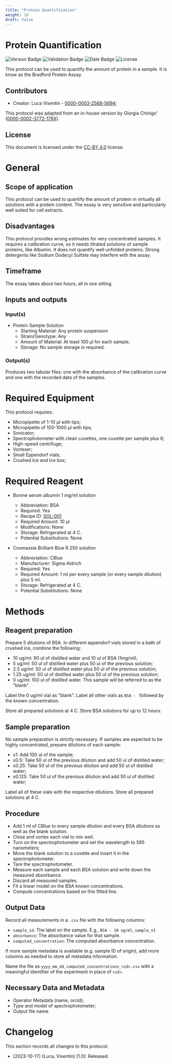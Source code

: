 ```yaml
---
title: "Protein Quantification"
weight: 10
draft: false
---
```


# Protein Quantification
![Version Badge](https://img.shields.io/badge/Version-0.1-blue)
![Validation Badge](https://img.shields.io/badge/Validation-Unvalidated-red)
![Date Badge](https://img.shields.io/badge/Released-2023--10--12-blue)
![License](https://img.shields.io/github/license/TCP-Lab/handbook)

This protocol can be used to quantify the amount of protein in a sample.
It is know as the Bradford Protein Assay.

## Contributors
- Creator: Luca Visentin - [0000-0003-2568-5694](https://orcid.org/0000-0003-2568-5694);

This protocol was adapted from an in-house version by Giorgia Chinigo' ([0000-0002-3772-178X](https://orcid.org/0000-0002-3772-178X)).

## License
This document is licensed under the 
[CC-BY 4.0](https://creativecommons.org/licenses/by/4.0/) license.

# General
## Scope of application
This protocol can be used to quantify the amount of protein in virtually all
solutions with a protein content.
The essay is very sensitive and particularly well suited for cell extracts.

## Disadvantages
This protocol provides wrong estimates for very concentrated samples.
It requires a calibration curve, so it needs titrated solutions of sample
proteins, like Albumin.
It does not quantify well unfolded proteins.
Strong detergents like Sodium Dodecyl Sulfate may interfere with the assay.

## Timeframe
The essay takes about two hours, all in one sitting.

## Inputs and outputs

### Input(s)
- Protein Sample Solution
  - Starting Material: Any protein suspension
  - Strain/Genotype: Any
  - Amount of Material: At least 100 μl for each sample.
  - Storage: No sample storage is required.

### Output(s)
Produces two tabular files: one with the absorbance of the calibration curve and
one with the recorded data of the samples.

# Required Equipment
This protocol requires:
- Micropipette of 1-10 μl with tips;
- Micropipette of 100-1000 μl with tips;
- Sonicator;
- Spectrophotometer with clean cuvettes, one cuvette per sample plus 6;
- High-speed centrifuge;
- Vortexer;
- Small Eppendorf vials;
- Crushed Ice and Ice box;

# Required Reagent
- Bovine serum albumin 1 mg/ml solution
  - Abbreviation: BSA
  - Required: Yes 
  - Recipe ID: [SOL-001](https://example.org/)
  - Required Amount: 10 μl
  - Modifications: None
  - Storage: Refrigerated at 4 C.
  - Potential Substitutions: None

- Coomassie Brilliant Blue R 250 solution
  - Abbreviation: CBlue
  - Manufacturer: Sigma Aldrich
  - Required: Yes
  - Required Amount: 1 ml per every sample (or every sample dilution) plus 5 ml.
  - Storage: Refrigerated at 4 C.
  - Potential Substitutions: None

# Methods
## Reagent preparation
Prepare 5 dilutions of BSA. In different eppendorf vials stored in a bath of 
crushed ice, combine the following:
- 10 ug/ml: 90 ul of distilled water and 10 ul of BSA (1mg/ml);
- 5 ug/ml: 50 ul of distilled water plus 50 ul of the previous solution;
- 2.5 ug/ml: 50 ul of distilled water plus 50 ul of the previous solution;
- 1.25 ug/ml: 50 ul of distilled water plus 50 ul of the previous solution;
- 0 ug/ml: 100 ul of distilled water. This sample will be referred to as the "blank".

Label the 0 ug/ml vial as "blank".
Label all other vials as `BSA - ` followed by the known concentration.

Store all prepared solutions at 4 C. Store BSA solutions for up to 12 hours.

## Sample preparation
No sample preparation is strictly necessary. If samples are expected to be highly
concentrated, prepare dilutions of each sample:
- x1: Add 100 ul of the sample;
- x0.5: Take 50 ul of the previous dilution and add 50 ul of distilled water;
- x0.25: Take 50 ul of the previous dilution and add 50 ul of distilled water;
- x0.125: Take 50 ul of the previous dilution and add 50 ul of distilled water;

Label all of these vials with the respective dilutions.
Store all prepared solutions at 4 C.

## Procedure
- Add 1 ml of CBlue to every sample dilution and every BSA dilutions as well as
  the blank solution.
- Close and vortex each vial to mix well.
- Turn on the spectrophotometer and set the wavelength to 595 nanometers;
- Move the blank solution to a cuvette and insert it in the spectrophotometer.
- Tare the spectrophotometer.
- Measure each sample and each BSA solution and write down the measured absorbance.
- Discard all measured samples.
- Fit a linear model on the BSA known concentrations.
- Compute concentrations based on this fitted line.

## Output Data
Record all measurements in a `.csv` file with the following columns:
- `sample_id`: The label on the sample. E.g., `BSA - 10 ug/ml`, `sample_x1`
- `absorbance`: The absorbance value for that sample.
- `computed_concentration`: The computed absorbance concentration.

If more sample metadata is available (e.g. sample ID of origin), add more
columns as needed to store all metadata information.

Name the file as `yyyy_mm_dd_computed_concentrations_<id>.csv` with a meaningful
identifier of the experiment in place of `<id>`.

## Necessary Data and Metadata
- Operator Metadata (name, orcid);
- Type and model of spectrophotometer;
- Output file name.

# Changelog
This section records all changes to this protocol:
- [2023-10-17] (Luca, Visentin) [1.0]: Released.

